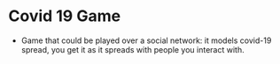 # Covid 19 Game

- Game that could be played over a social network: it models covid-19 spread, you get it as it spreads with people you interact with.

